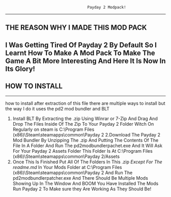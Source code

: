                                         Payday 2 Modpack!
--------------------------------------------------------------------------------------------------------------------------------
THE REASON WHY I MADE THIS MOD PACK
--------------------------------------------------------------------------------------------------------------------------------
I Was Getting Tired Of Payday 2 By Default So I Learnt How To Make A Mod Pack To Make The Game A Bit More Interesting
And Here It Is Now In Its Glory!
--------------------------------------------------------------------------------------------------------------------------------
HOW TO INSTALL
--------------------------------------------------------------------------------------------------------------------------------

--------------------------------------------------------------------------------------------------------------------------------
how to install after extraction of  this file there are multiple ways to install but the way I do it uses the pd2 mod bundler and BLT
1. Install BLT By Extracting the .zip Using Winrar or 7-Zip And Drag And Drop The Files Inside Of The Zip To Your Payday 2 Folder
Witch On Regularly on steam is C:\Program Files (x86)\Steam\steamapps\common\Payday 2
2.Download The Payday 2 Mod Bundler By Unzipping The .zip And Putting The Contents Of The File In A Folder And Run The 
pd2modbundlerpachet.exe And It Will Ask For Your Payday 2 Assets Folder This Folder Is At C:\Program Files (x86)\Steam\steamapps\common\Payday 2/Assets 
3. Once This Is Finished Put All Of The Folders In This .zip *Except For The readme.md* In Your Mods Folder at C:\Program Files (x86)\Steam\steamapps\common\Payday 2
And Run The pd2modbundlerpatcher.exe And There Should Be Multiple Mods Showing Up In The Window
And BOOM You Have Installed The Mods Run Payday 2 To Make sure they Are Working As They Should Be!